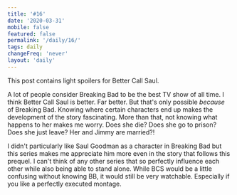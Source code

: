 ```yaml
---
title: '#16'
date: '2020-03-31'
mobile: false
featured: false
permalink: '/daily/16/'
tags: daily
changeFreq: 'never'
layout: 'daily'
---
```


This post contains light spoilers for Better Call Saul.

A lot of people consider Breaking Bad to be the best TV show of all time. I think Better Call Saul is better. Far better. But that's only possible _because_ of Breaking Bad. Knowing where certain characters end up makes the development of the story fascinating. More than that, not knowing what happens to her makes me worry. Does she die? Does she go to prison? Does she just leave? Her and Jimmy are married?!

I didn't particularly like Saul Goodman as a character in Breaking Bad but this series makes me appreciate him more even in the story that follows this prequel. I can't think of any other series that so perfectly influence each other while also being able to stand alone. While BCS would be a little confusing without knowing BB, it would still be very watchable. Especially if you like a perfectly executed montage.
